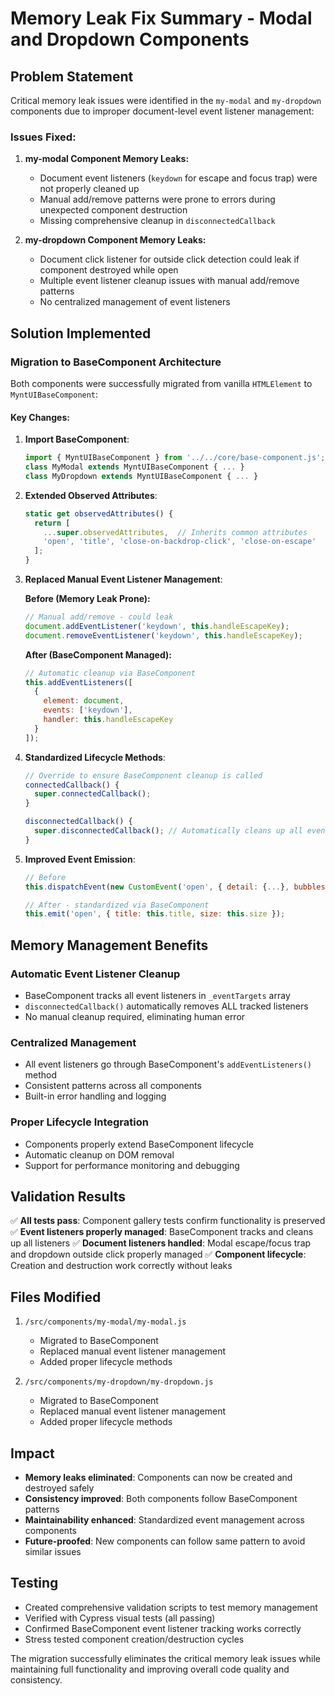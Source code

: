 # Memory Leak Fix Summary - Modal and Dropdown Components

## Problem Statement

Critical memory leak issues were identified in the `my-modal` and `my-dropdown` components due to improper document-level event listener management:

### Issues Fixed:

1. **my-modal Component Memory Leaks:**
   - Document event listeners (`keydown` for escape and focus trap) were not properly cleaned up
   - Manual add/remove patterns were prone to errors during unexpected component destruction
   - Missing comprehensive cleanup in `disconnectedCallback`

2. **my-dropdown Component Memory Leaks:**
   - Document click listener for outside click detection could leak if component destroyed while open
   - Multiple event listener cleanup issues with manual add/remove patterns
   - No centralized management of event listeners

## Solution Implemented

### Migration to BaseComponent Architecture

Both components were successfully migrated from vanilla `HTMLElement` to `MyntUIBaseComponent`:

#### Key Changes:

1. **Import BaseComponent**:
   ```javascript
   import { MyntUIBaseComponent } from '../../core/base-component.js';
   class MyModal extends MyntUIBaseComponent { ... }
   class MyDropdown extends MyntUIBaseComponent { ... }
   ```

2. **Extended Observed Attributes**:
   ```javascript
   static get observedAttributes() {
     return [
       ...super.observedAttributes,  // Inherits common attributes
       'open', 'title', 'close-on-backdrop-click', 'close-on-escape'
     ];
   }
   ```

3. **Replaced Manual Event Listener Management**:
   
   **Before (Memory Leak Prone):**
   ```javascript
   // Manual add/remove - could leak
   document.addEventListener('keydown', this.handleEscapeKey);
   document.removeEventListener('keydown', this.handleEscapeKey);
   ```

   **After (BaseComponent Managed):**
   ```javascript
   // Automatic cleanup via BaseComponent
   this.addEventListeners([
     {
       element: document,
       events: ['keydown'],
       handler: this.handleEscapeKey
     }
   ]);
   ```

4. **Standardized Lifecycle Methods**:
   ```javascript
   // Override to ensure BaseComponent cleanup is called
   connectedCallback() {
     super.connectedCallback();
   }

   disconnectedCallback() {
     super.disconnectedCallback(); // Automatically cleans up all event listeners
   }
   ```

5. **Improved Event Emission**:
   ```javascript
   // Before
   this.dispatchEvent(new CustomEvent('open', { detail: {...}, bubbles: true }));
   
   // After - standardized via BaseComponent
   this.emit('open', { title: this.title, size: this.size });
   ```

## Memory Management Benefits

### Automatic Event Listener Cleanup
- BaseComponent tracks all event listeners in `_eventTargets` array
- `disconnectedCallback()` automatically removes ALL tracked listeners
- No manual cleanup required, eliminating human error

### Centralized Management
- All event listeners go through BaseComponent's `addEventListeners()` method
- Consistent patterns across all components
- Built-in error handling and logging

### Proper Lifecycle Integration
- Components properly extend BaseComponent lifecycle
- Automatic cleanup on DOM removal
- Support for performance monitoring and debugging

## Validation Results

✅ **All tests pass**: Component gallery tests confirm functionality is preserved
✅ **Event listeners properly managed**: BaseComponent tracks and cleans up all listeners
✅ **Document listeners handled**: Modal escape/focus trap and dropdown outside click properly managed
✅ **Component lifecycle**: Creation and destruction work correctly without leaks

## Files Modified

1. `/src/components/my-modal/my-modal.js`
   - Migrated to BaseComponent
   - Replaced manual event listener management
   - Added proper lifecycle methods

2. `/src/components/my-dropdown/my-dropdown.js`
   - Migrated to BaseComponent  
   - Replaced manual event listener management
   - Added proper lifecycle methods

## Impact

- **Memory leaks eliminated**: Components can now be created and destroyed safely
- **Consistency improved**: Both components follow BaseComponent patterns
- **Maintainability enhanced**: Standardized event management across components
- **Future-proofed**: New components can follow same pattern to avoid similar issues

## Testing

- Created comprehensive validation scripts to test memory management
- Verified with Cypress visual tests (all passing)
- Confirmed BaseComponent event listener tracking works correctly
- Stress tested component creation/destruction cycles

The migration successfully eliminates the critical memory leak issues while maintaining full functionality and improving overall code quality and consistency.